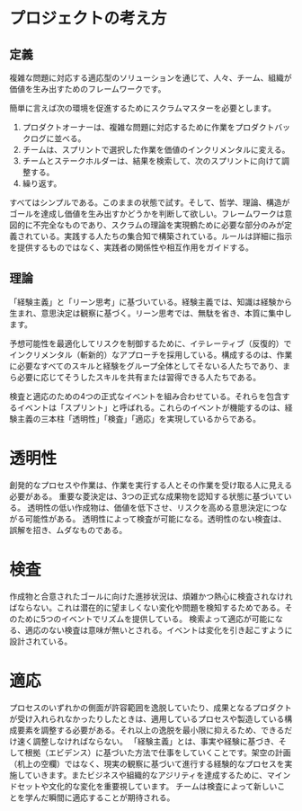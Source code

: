 プロジェクトの考え方
=====

## 定義

複雑な問題に対応する適応型のソリューションを通じて、人々、チーム、組織が価値を生み出すためのフレームワークです。

簡単に言えば次の環境を促進するためにスクラムマスターを必要とします。

1. プロダクトオーナーは、複雑な問題に対応するために作業をプロダクトバックログに並べる。
2. チームは、スプリントで選択した作業を価値のインクリメンタルに変える。
3. チームとステークホルダーは、結果を検索して、次のスプリントに向けて調整する。
4. 繰り返す。

すべてはシンプルである。このままの状態で試す。そして、哲学、理論、構造がゴールを達成し価値を生み出すかどうかを判断して欲しい。フレームワークは意図的に不完全なものであり、スクラムの理論を実現鶴ために必要な部分のみが定義されている。実践する人たちの集合知で構築されている。ルールは詳細に指示を提供するものではなく、実践者の関係性や相互作用をガイドする。

## 理論

「経験主義」と「リーン思考」に基づいている。経験主義では、知識は経験から生まれ、意思決定は観察に基づく。リーン思考では、無駄を省き、本質に集中します。

予想可能性を最適化してリスクを制御するために、イテレーティブ（反復的）でインクリメンタル（斬新的）なアプローチを採用している。構成するのは、作業に必要なすべてのスキルと経験をグループ全体としてそないる人たちであり、まら必要に応じてそうしたスキルを共有または習得できる人たちである。

検査と適応のための4つの正式なイベントを組み合わせている。それらを包含するイベントは「スプリント」と呼ばれる。これらのイベントが機能するのは、経験主義の三本柱「透明性」「検査」「適応」を実現しているからである。

# 透明性

創発的なプロセスや作業は、作業を実行する人とその作業を受け取る人に見える必要がある。
重要な菱決定は、3つの正式な成果物を認知する状態に基づいている。
透明性の低い作成物は、価値を低下させ、リスクを高める意思決定につながる可能性がある。
透明性によって検査が可能になる。透明性のない検査は、誤解を招き、ムダなものである。

# 検査

作成物と合意されたゴールに向けた進捗状況は、煩雑かつ熱心に検査されなければならない。これは潜在的に望ましくない変化や問題を検知するためである。そのために5つのイベントでリズムを提供している。
検索よって適応が可能になる、適応のない検査は意味が無いとされる。イベントは変化を引き起こすように設計されている。

# 適応

プロセスのいずれかの側面が許容範囲を逸脱していたり、成果となるプロダクトが受け入れられなかったりしたときは、適用しているプロセスや製造している構成要素を調整する必要がある。それ以上の逸脱を最小限に抑えるため、できるだけ速く調整しなければならない。
「経験主義」とは、事実や経験に基づき、そして根拠（エビデンス）に基づいた方法で仕事をしていくことです。架空の計画（机上の空欄）ではなく、現実の観察に基づいて進行する経験的なプロセスを実施していきます。またビジネスや組織的なアジリティを達成するために、マインドセットや文化的な変化を重要視しています。
チームは検査によって新しいことを学んだ瞬間に適応することが期待される。

